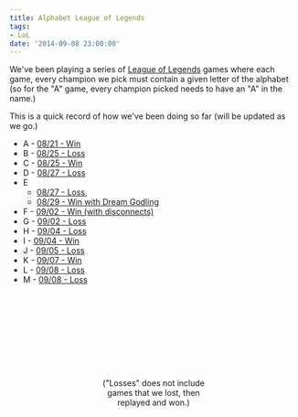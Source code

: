 ```yaml
---
title: Alphabet League of Legends
tags:
- LoL
date: '2014-09-08 23:00:00'
---
```

We've been playing a series of [League of Legends](http://na.leagueoflegends.com/) games where each game, every champion we pick must contain a given letter of the alphabet (so for the "A" game, every champion picked needs to have an "A" in the name.)

<!--more-->

This is a quick record of how we've been doing so far (will be updated as we go.)

* A - [08/21 - Win](http://matchhistory.na.leagueoflegends.com/en/#match-details/NA1/1503769380)
* B - [08/25 - Loss](http://matchhistory.na.leagueoflegends.com/en/#match-details/NA1/1509033688)
* C - [08/25 - Win](http://matchhistory.na.leagueoflegends.com/en/#match-details/NA1/1509102997)
* D - [08/27 - Loss](http://matchhistory.na.leagueoflegends.com/en/#match-details/NA1/1511401723)
* E
  * [08/27 - Loss](http://matchhistory.na.leagueoflegends.com/en/#match-details/NA1/1511452643),
  * [08/29 - Win with Dream Godling](http://matchhistory.na.leagueoflegends.com/en/#match-details/NA1/1514152049)
* F - [09/02 - Win (with disconnects)](http://matchhistory.na.leagueoflegends.com/en/#match-details/NA1/1521284882)
* G - [09/02 - Loss](http://matchhistory.na.leagueoflegends.com/en/#match-details/NA1/1521284882)
* H - [09/04 - Loss](http://matchhistory.na.leagueoflegends.com/en/#match-details/NA1/1525473140)
* I - [09/04 - Win](http://matchhistory.na.leagueoflegends.com/en/#match-details/NA1/1525539867)
* J - [09/05 - Loss](http://matchhistory.na.leagueoflegends.com/en/#match-details/NA1/1527669642)
* K - [09/07 - Win](http://matchhistory.na.leagueoflegends.com/en/#match-details/NA1/1531851183)
* L - [09/08 - Loss](http://matchhistory.na.leagueoflegends.com/en/#match-details/NA1/1533122741)
* M - [09/08 - Loss](http://matchhistory.na.leagueoflegends.com/en/#match-details/NA1/1533202510)

<div style="width: 40%; min-width: 200px; height: 200px; margin: auto; text-align: center">
    <svg id="d3WinLossChart"></svg>
    ("Losses" does not include games that we lost, then replayed and won.)
</div>
<script src="//cdnjs.cloudflare.com/ajax/libs/d3/3.4.11/d3.min.js"></script>
<script src="{{ site.baseurl }}/js/charts.js"></script>
<script>
(function() {
    var data = [
        {label: "Wins", value: 6},
        {label: "Losses", value: 7},
        {label: "Total Losses", value: 8}
    ];

    function drawChart(duration) {
        duration |= 0;

        var parent = document.getElementById('d3WinLossChart').parentElement;
        var width = parent.clientWidth;
        var height = parent.clientHeight;
        var svg = d3.select("#d3WinLossChart")
            .datum(data)

        var chart = thedreaming.barGraph();
        chart.width(width);
        chart.height(height);
        svg
            .transition()
            .duration(duration)
            .attr({
                width: width,
                height: height
            })
            .call(chart);
    }

    drawChart(1000);
    window.addEventListener('resize', drawChart);

})();
</script>